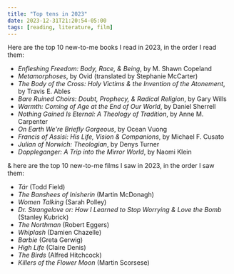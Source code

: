 ```yaml
---
title: "Top tens in 2023"
date: 2023-12-31T21:20:54-05:00
tags: [reading, literature, film]
---
```


Here are the top 10 new-to-me books I read in 2023, in the order I read them:

* *Enfleshing Freedom: Body, Race, & Being*, by M. Shawn Copeland
* *Metamorphoses*, by Ovid (translated by Stephanie McCarter)
* *The Body of the Cross: Holy Victims & the Invention of the Atonement*, by Travis E. Ables
* *Bare Ruined Choirs: Doubt, Prophecy, & Radical Religion*, by Gary Wills
* *Warmth: Coming of Age at the End of Our World*, by Daniel Sherrell
* *Nothing Gained Is Eternal: A Theology of Tradition*, by Anne M. Carpenter
* *On Earth We're Briefly Gorgeous*, by Ocean Vuong
* *Francis of Assisi: His Life, Vision & Companions*, by Michael F. Cusato
* *Julian of Norwich: Theologian*, by Denys Turner
* *Doppleganger: A Trip into the Mirror World*, by Naomi Klein

& here are the top 10 new-to-me films I saw in 2023, in the order I saw them:

* *Tár* (Todd Field)
* *The Banshees of Inisherin* (Martin McDonagh)
* *Women Talking* (Sarah Polley)
* *Dr. Strangelove or: How I Learned to Stop Worrying & Love the Bomb* (Stanley Kubrick)
* *The Northman* (Robert Eggers)
* *Whiplash* (Damien Chazelle)
* *Barbie* (Greta Gerwig)
* *High Life* (Claire Denis)
* *The Birds* (Alfred Hitchcock)
* *Killers of the Flower Moon* (Martin Scorsese)

